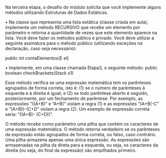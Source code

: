 Na terceira etapa, o desafio do módulo solicita que você implemente alguns métodos utilizando Estruturas de Dados Estáticas.

• Na classe que representa uma lista estática (classe criada em aula), implemente um método RECURSIVO que recebe um elemento por parâmetro e retorna a quantidade de vezes que este elemento aparece na lista. Você deve fazer os métodos público e privado. Você deve utilizar a seguinte assinatura para o método público (utilizando exceções na declaração, caso seja necessário):

public int contaElementos(E el)

• Implemente, em uma classe chamada Etapa3, o seguinte método: public boolean checkBrackets(Stack<Character> s1)
  
Esse método verifica se uma expressão matemática tem os parênteses agrupados de forma correta, isto é: (1) se o número de parênteses à esquerda e à direita é igual; e (2) se todo parêntese aberto é seguido, posteriormente, por um fechamento de parêntese. Por exemplo, as expressões “((A+B)” e “A+B(” violam a regra (1) e as expressões “)A+B(-C” e “(A+B))–(C+D” violam a regra (2). Um exemplo de expressão correta seria: “((A+B)- (C+D))”.
  
O método recebe como parâmetro uma pilha que contém os caracteres de uma expressão matemática. O método retorna verdadeiro se os parênteses da expressão estão agrupados de forma correta, ou falso, caso contrário. Uma pilha armazena apenas uma única expressão. As expressões são armazenadas na pilha da direta para a esquerda, ou seja, os caracteres da direita (ou seja, do final da expressão) são empilhados primeiro.
